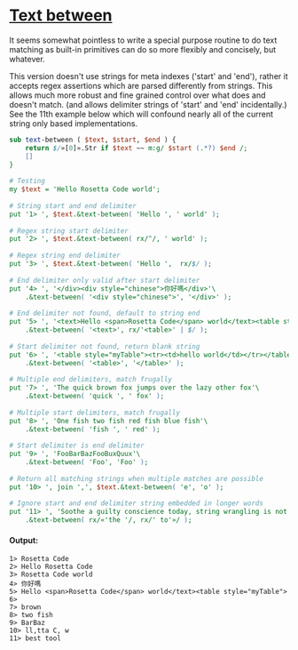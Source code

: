 [1]: http://rosettacode.org/wiki/Text_between

# [Text between][1]

It seems somewhat pointless to write a special purpose routine to do text matching as built-in primitives can do so more flexibly and concisely, but whatever.



This version doesn't use strings for meta indexes ('start' and 'end'), rather it accepts regex assertions which are parsed differently from strings. This allows much more robust and fine grained control over what does and doesn't match. (and allows delimiter strings of 'start' and 'end' incidentally.) See the 11th example below which will confound nearly all of the current string only based implementations.

```perl
sub text-between ( $text, $start, $end ) {
    return $/»[0]».Str if $text ~~ m:g/ $start (.*?) $end /;
    []
}
 
# Testing
my $text = 'Hello Rosetta Code world';
 
# String start and end delimiter
put '1> ', $text.&text-between( 'Hello ', ' world' );
 
# Regex string start delimiter
put '2> ', $text.&text-between( rx/^/, ' world' );
 
# Regex string end delimiter
put '3> ', $text.&text-between( 'Hello ',  rx/$/ );
 
# End delimiter only valid after start delimiter
put '4> ', '</div><div style="chinese">你好嗎</div>'\
    .&text-between( '<div style="chinese">', '</div>' );
 
# End delimiter not found, default to string end
put '5> ', '<text>Hello <span>Rosetta Code</span> world</text><table style="myTable">'\
    .&text-between( '<text>', rx/'<table>' | $/ );
 
# Start delimiter not found, return blank string
put '6> ', '<table style="myTable"><tr><td>hello world</td></tr></table>'\
    .&text-between( '<table>', '</table>' );
 
# Multiple end delimiters, match frugally
put '7> ', 'The quick brown fox jumps over the lazy other fox'\
    .&text-between( 'quick ', ' fox' );
 
# Multiple start delimiters, match frugally
put '8> ', 'One fish two fish red fish blue fish'\
    .&text-between( 'fish ', ' red' );
 
# Start delimiter is end delimiter
put '9> ', 'FooBarBazFooBuxQuux'\
    .&text-between( 'Foo', 'Foo' );
 
# Return all matching strings when multiple matches are possible
put '10> ', join ',', $text.&text-between( 'e', 'o' );
 
# Ignore start and end delimiter string embedded in longer words
put '11> ', 'Soothe a guilty conscience today, string wrangling is not the best tool to use for this job.'\
    .&text-between( rx/«'the '/, rx/' to'»/ );
```

#### Output:
```
1> Rosetta Code
2> Hello Rosetta Code
3> Rosetta Code world
4> 你好嗎
5> Hello <span>Rosetta Code</span> world</text><table style="myTable">
6> 
7> brown
8> two fish
9> BarBaz
10> ll,tta C, w
11> best tool
```